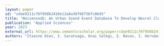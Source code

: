 ```yaml
---
layout: paper
id: "cdae9211c76f958b2410e13a8a38f68756fc0645"
title: "Noisensedb: An Urban Sound Event Database To Develop Neural Classification Systems For Noise-Monitoring Applications"
publication: "Applied Sciences"
year: 2023
external_url: https://www.semanticscholar.org/paper/cdae9211c76f958b2410e13a8a38f68756fc0645
authors: "Itxasne Díez, I. Saratxaga, Unai Salegi, E. Navas, I. Hernáez"
---
```


